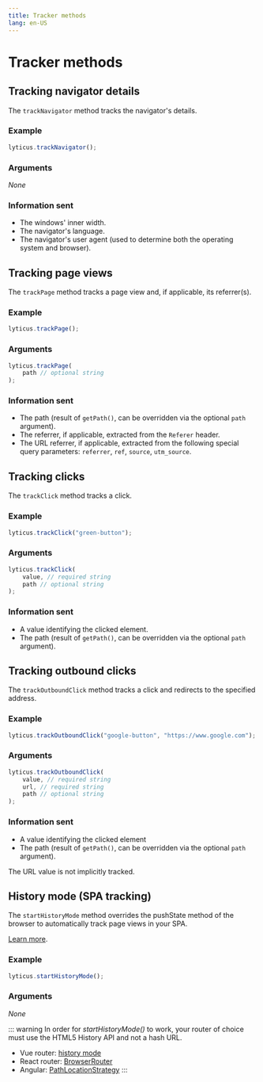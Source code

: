 ```yaml
---
title: Tracker methods
lang: en-US
---
```


# Tracker methods

## Tracking navigator details

The `trackNavigator` method tracks the navigator's details.

### Example

```javascript
lyticus.trackNavigator();
```

### Arguments

_None_

### Information sent

- The windows' inner width.
- The navigator's language.
- The navigator's user agent (used to determine both the operating system and browser).

## Tracking page views

The `trackPage` method tracks a page view and, if applicable, its referrer(s).

### Example

```javascript
lyticus.trackPage();
```

### Arguments

```javascript
lyticus.trackPage(
    path // optional string
);
```

### Information sent

- The path (result of `getPath()`, can be overridden via the optional `path` argument). 
- The referrer, if applicable, extracted from the `Referer` header.
- The URL referrer, if applicable, extracted from the following special query parameters: `referrer`, `ref`, `source`, `utm_source`.

## Tracking clicks

The `trackClick` method tracks a click.

### Example

```javascript
lyticus.trackClick("green-button");
```

### Arguments

```javascript
lyticus.trackClick(
    value, // required string 
    path // optional string
);
```

### Information sent

- A value identifying the clicked element.
- The path (result of `getPath()`, can be overridden via the optional `path` argument).

## Tracking outbound clicks

The `trackOutboundClick` method tracks a click and redirects to the specified address.

### Example

```javascript
lyticus.trackOutboundClick("google-button", "https://www.google.com");
```

### Arguments

```javascript
lyticus.trackOutboundClick(
    value, // required string
    url, // required string
    path // optional string
);
```

### Information sent

- A value identifying the clicked element
- The path (result of `getPath()`, can be overridden via the optional `path` argument).

The URL value is not implicitly tracked.

## History mode (SPA tracking)

The `startHistoryMode` method overrides the pushState method of the browser to automatically track page views in your SPA.

[Learn more](/tracker/integrations/#generic-spa-integration).

### Example

```javascript
lyticus.startHistoryMode();
```

### Arguments

*None*

::: warning
In order for _startHistoryMode()_ to work, your router of choice must use the HTML5 History API and not a hash URL.

- Vue router: [history mode](https://router.vuejs.org/guide/essentials/history-mode.html)
- React router: [BrowserRouter](https://reacttraining.com/react-router/web/api/BrowserRouter)
- Angular: [PathLocationStrategy](https://angular.io/api/common/PathLocationStrategy)
:::


